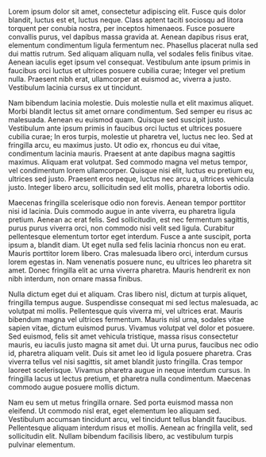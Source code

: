 Lorem ipsum dolor sit amet, consectetur adipiscing elit. Fusce quis dolor blandit, luctus est et, luctus neque. Class aptent taciti sociosqu ad litora torquent per conubia nostra, per inceptos himenaeos. Fusce posuere convallis purus, vel dapibus massa gravida at. Aenean dapibus risus erat, elementum condimentum ligula fermentum nec. Phasellus placerat nulla sed dui mattis rutrum. Sed aliquam aliquam nulla, vel sodales felis finibus vitae. Aenean iaculis eget ipsum vel consequat. Vestibulum ante ipsum primis in faucibus orci luctus et ultrices posuere cubilia curae; Integer vel pretium nulla. Praesent nibh erat, ullamcorper at euismod ac, viverra a justo. Vestibulum lacinia cursus ex ut tincidunt.

Nam bibendum lacinia molestie. Duis molestie nulla et elit maximus aliquet. Morbi blandit lectus sit amet ornare condimentum. Sed semper eu risus ac malesuada. Aenean eu euismod quam. Quisque sed suscipit justo. Vestibulum ante ipsum primis in faucibus orci luctus et ultrices posuere cubilia curae; In eros turpis, molestie ut pharetra vel, luctus nec leo. Sed at fringilla arcu, eu maximus justo. Ut odio ex, rhoncus eu dui vitae, condimentum lacinia mauris. Praesent at ante dapibus magna sagittis maximus. Aliquam erat volutpat. Sed commodo magna vel metus tempor, vel condimentum lorem ullamcorper. Quisque nisi elit, luctus eu pretium eu, ultrices sed justo. Praesent eros neque, luctus nec arcu a, ultrices vehicula justo. Integer libero arcu, sollicitudin sed elit mollis, pharetra lobortis odio.

Maecenas fringilla scelerisque odio non forevis. Aenean tempor porttitor nisi id lacinia. Duis commodo augue in ante viverra, eu pharetra ligula pretium. Aenean ac erat felis. Sed sollicitudin, est nec fermentum sagittis, purus purus viverra orci, non commodo nisi velit sed ligula. Curabitur pellentesque elementum tortor eget interdum. Fusce a ante suscipit, porta ipsum a, blandit diam. Ut eget nulla sed felis lacinia rhoncus non eu erat. Mauris porttitor lorem libero. Cras malesuada libero orci, interdum cursus lorem egestas in. Nam venenatis posuere nunc, eu ultrices leo pharetra sit amet. Donec fringilla elit ac urna viverra pharetra. Mauris hendrerit ex non nibh interdum, non ornare massa finibus.

Nulla dictum eget dui et aliquam. Cras libero nisl, dictum at turpis aliquet, fringilla tempus augue. Suspendisse consequat mi sed lectus malesuada, ac volutpat mi mollis. Pellentesque quis viverra mi, vel ultrices erat. Mauris bibendum magna vel ultrices fermentum. Mauris nisl urna, sodales vitae sapien vitae, dictum euismod purus. Vivamus volutpat vel dolor et posuere. Sed euismod, felis sit amet vehicula tristique, massa risus consectetur mauris, eu iaculis justo magna sit amet dui. Ut urna purus, faucibus nec odio id, pharetra aliquam velit. Duis sit amet leo id ligula posuere pharetra. Cras viverra tellus vel nisi sagittis, sit amet blandit justo fringilla. Cras tempor laoreet scelerisque. Vivamus pharetra augue in neque interdum cursus. In fringilla lacus ut lectus pretium, et pharetra nulla condimentum. Maecenas commodo augue posuere mollis dictum.

Nam eu sem ut metus fringilla ornare. Sed porta euismod massa non eleifend. Ut commodo nisl erat, eget elementum leo aliquam sed. Vestibulum accumsan tincidunt arcu, vel tincidunt tellus blandit faucibus. Pellentesque aliquam interdum risus et mollis. Aenean ac fringilla velit, sed sollicitudin elit. Nullam bibendum facilisis libero, ac vestibulum turpis pulvinar elementum.

